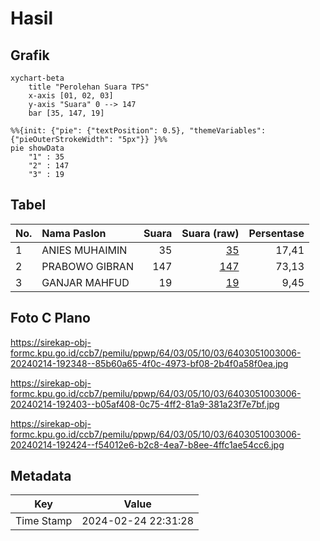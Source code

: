 # Hasil

## Grafik

```mermaid
xychart-beta
    title "Perolehan Suara TPS"
    x-axis [01, 02, 03]
    y-axis "Suara" 0 --> 147
    bar [35, 147, 19]
```

```mermaid
%%{init: {"pie": {"textPosition": 0.5}, "themeVariables": {"pieOuterStrokeWidth": "5px"}} }%%
pie showData
    "1" : 35
    "2" : 147
    "3" : 19
```

## Tabel

| No. | Nama Paslon    | Suara | Suara (raw) | Persentase |
|:--- |:-------------- | -----:| -----------:| ----------:|
| 1   | ANIES MUHAIMIN | 35    | [35][p-1]   | 17,41      |
| 2   | PRABOWO GIBRAN | 147   | [147][p-2]  | 73,13      |
| 3   | GANJAR MAHFUD  | 19    | [19][p-3]   | 9,45       |


[p-1]: https://github.com/gigit-pemilu/pemilu-2024-64-kalimantan-timur/blob/main/pilpres/hitung-suara/sub/64-kalimantan-timur/sub/03-berau/sub/05-tanjung-redeb/sub/1003-sungai-bedungun/sub/006-tps/sub/paslon-1.txt
[p-2]: https://github.com/gigit-pemilu/pemilu-2024-64-kalimantan-timur/blob/main/pilpres/hitung-suara/sub/64-kalimantan-timur/sub/03-berau/sub/05-tanjung-redeb/sub/1003-sungai-bedungun/sub/006-tps/sub/paslon-2.txt
[p-3]: https://github.com/gigit-pemilu/pemilu-2024-64-kalimantan-timur/blob/main/pilpres/hitung-suara/sub/64-kalimantan-timur/sub/03-berau/sub/05-tanjung-redeb/sub/1003-sungai-bedungun/sub/006-tps/sub/paslon-3.txt

## Foto C Plano

https://sirekap-obj-formc.kpu.go.id/ccb7/pemilu/ppwp/64/03/05/10/03/6403051003006-20240214-192348--85b60a65-4f0c-4973-bf08-2b4f0a58f0ea.jpg

https://sirekap-obj-formc.kpu.go.id/ccb7/pemilu/ppwp/64/03/05/10/03/6403051003006-20240214-192403--b05af408-0c75-4ff2-81a9-381a23f7e7bf.jpg

https://sirekap-obj-formc.kpu.go.id/ccb7/pemilu/ppwp/64/03/05/10/03/6403051003006-20240214-192424--f54012e6-b2c8-4ea7-b8ee-4ffc1ae54cc6.jpg


## Metadata

| Key        | Value               |
| ---------- | ------------------- |
| Time Stamp | 2024-02-24 22:31:28 |



